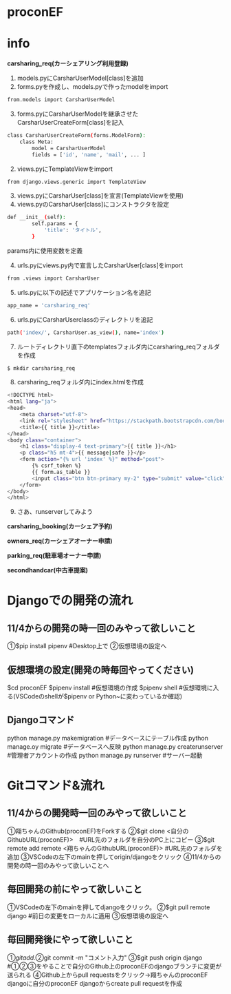 # proconEF

# info
__carsharing_req(カーシェアリング利用登録)__
1. models.pyにCarsharUserModel[class]を追加
2. forms.pyを作成し、models.pyで作ったmodelをimport
```bash
from.models import CarsharUserModel
```
3. forms.pyにCarsharUserModelを継承させたCarsharUserCreateForm[class]を記入
```bash
class CarsharUserCreateForm(forms.ModelForm):
    class Meta:
        model = CarsharUserModel
        fields = ['id', 'name', 'mail', ... ]
```

2. views.pyにTemplateViewをimport
```bash
from django.views.generic import TemplateView
```
3. views.pyにCarsharUser[class]を宣言(TemplateViewを使用)
4. views.pyのCarsharUser[class]にコンストラクタを設定
```bash
def __init__(self):
        self.params = {
            'title': 'タイトル',
        }
```
params内に使用変数を定義

4. urls.pyにviews.py内で宣言したCarsharUser[class]をimport
```bash
from .views import CarsharUser
```
5. urls.pyに以下の記述でアプリケーション名を追記
```bash
app_name = 'carsharing_req'
```
6. urls.pyにCarsharUserclassのディレクトリを追記
```bash
path('index/', CarsharUser.as_view(), name='index')
```

7. ルートディレクトリ直下のtemplatesフォルダ内にcarsharing_reqフォルダを作成
```bash
$ mkdir carsharing_req
```
8. carsharing_reqフォルダ内にindex.htmlを作成
```bash
<!DOCTYPE html>
<html lang="ja">
<head>
    <meta charset="utf-8">
    <link rel="stylesheet" href="https://stackpath.bootstrapcdn.com/bootstrap/4.3.1/css/bootstrap.min.css" crossorigin="anonymous">
    <title>{{ title }}</title>
</head>
<body class="container">
    <h1 class="display-4 text-primary">{{ title }}</h1>
    <p class="h5 mt-4">{{ message|safe }}</p>
    <form action="{% url 'index' %}" method="post">
        {% csrf_token %}
        {{ form.as_table }}
        <input class="btn btn-primary my-2" type="submit" value="click">
    </form>
</body>
</html>
```
9. さあ、runserverしてみよう

__carsharing_booking(カーシェア予約)__

__owners_req(カーシェアオーナー申請)__

__parking_req(駐車場オーナー申請)__

__secondhandcar(中古車提案)__

# Djangoでの開発の流れ 
## 11/4からの開発の時一回のみやって欲しいこと
①$pip install pipenv #Desktop上で
②仮想環境の設定へ

## 仮想環境の設定(開発の時毎回やってください)
$cd proconEF
$pipenv install #仮想環境の作成
$pipenv shell #仮想環境に入る(VSCodeのshellが$pipenv or Python~に変わっているか確認)

## Djangoコマンド
python manage.py makemigration #データベースにテーブル作成
python manage.oy migrate #データベースへ反映
python manage.py createrunserver #管理者アカウントの作成
python manage.py runserver #サーバー起動

# Gitコマンド&流れ
## 11/4からの開発時一回のみやって欲しいこと
①翔ちゃんのGithub(proconEF)をForkする
②$git clone <自分のGithubURL(proconEF)>　#URL先のフォルダを自分のPC上にコピー
③$git remote add remote <翔ちゃんのGithubURL(proconEF)> #URL先のフォルダを追加
③VSCodeの左下のmainを押してorigin/djangoをクリック
④11/4からの開発の時一回のみやって欲しいことへ

## 毎回開発の前にやって欲しいこと
①VSCodeの左下のmainを押してdjangoをクリック。
②$git pull remote django #前日の変更をローカルに適用
③仮想環境の設定へ

## 毎回開発後にやって欲しいこと
①$git add .
②$git commit -m "コメント入力"
③$git push origin django #①②③をやることで自分のGithub上のproconEFのdjangoブランチに変更が送られる
④Github上からpull requestsをクリック→翔ちゃんのproconEF djangoに自分のproconEF djangoからcreate pull requestを作成


